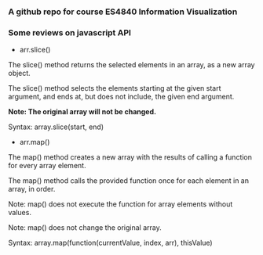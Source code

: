 ### A github repo for course ES4840 Information Visualization

### Some reviews on javascript API
* arr.slice()

The slice() method returns the selected elements in an array, as a new array object.

The slice() method selects the elements starting at the given start argument, and ends at, but does not include, the given end argument.

**Note: The original array will not be changed.**

Syntax: array.slice(start, end)

* arr.map()

The map() method creates a new array with the results of calling a function for every array element.

The map() method calls the provided function once for each element in an array, in order.

Note: map() does not execute the function for array elements without values.

Note: map() does not change the original array.

Syntax: array.map(function(currentValue, index, arr), thisValue)